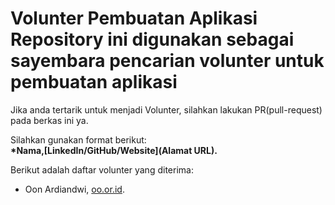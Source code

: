 # Volunter Pembuatan Aplikasi Repository ini digunakan sebagai sayembara pencarian volunter untuk pembuatan aplikasi<br>

Jika anda tertarik untuk menjadi Volunter, silahkan lakukan PR(pull-request) pada berkas ini ya.<br>

Silahkan gunakan format berikut:<br>
**\*Nama,[LinkedIn/GitHub/Website](Alamat URL).**

Berikut adalah daftar volunter yang diterima:
* Oon Ardiandwi, [oo.or.id](https://oo.or.id).
